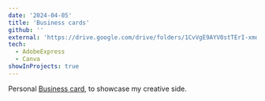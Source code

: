 ```yaml
---
date: '2024-04-05'
title: 'Business cards'
github: ''
external: 'https://drive.google.com/drive/folders/1CvVgE9AYV0stTErI-xmqXrEZd-uCSjvt?usp=drive_link'
tech:
  - AdobeExpress
  - Canva 
showInProjects: true
---
```


Personal [Business card](https://drive.google.com/drive/folders/1CvVgE9AYV0stTErI-xmqXrEZd-uCSjvt?usp=drive_link), to showcase my creative side.
